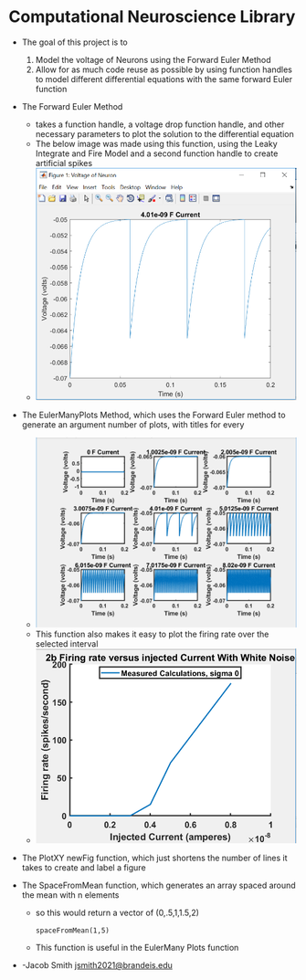 Computational Neuroscience Library
=======================
* The goal of this project is to
    1.  Model the voltage of Neurons using the Forward Euler Method
    2.  Allow for as much code reuse as possible by using function handles to model different differential equations with the same forward Euler function

* The Forward Euler Method
  * takes a function handle, a voltage drop function handle, and other necessary parameters to plot the solution to the differential equation
  * The below image was made using this function, using the Leaky Integrate and Fire Model and a second function handle to create artificial spikes
  * ![Voltage Plot](Documentation/ForwardEulerExample.PNG)

* The EulerManyPlots Method, which uses the Forward Euler method to generate an argument number of plots, with titles for every 

    * ![Many Voltage Plots](Documentation/ManyEulerExample.PNG)
    * This function also makes it easy to plot the firing rate over the selected interval
    * ![Firing Rate Plot](Documentation/ManyEulerExampleFiringRates.PNG)

* The PlotXY newFig function, which just shortens the number of lines it takes to create and label a figure

* The SpaceFromMean function, which generates an array spaced around the mean with n elements

    * so this would return a vector of (0,.5,1,1.5,2)

        ```
        spaceFromMean(1,5)
        ```

    * This function is useful in the EulerMany Plots function

* -Jacob Smith jsmith2021@brandeis.edu